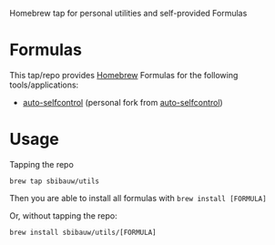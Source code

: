 Homebrew tap for personal utilities and self-provided Formulas

# Formulas

This tap/repo provides [Homebrew](https://brew.sh) Formulas for the following tools/applications:

- [auto-selfcontrol](https://github.com/sbibauw/auto-selfcontrol) (personal fork from [auto-selfcontrol](https://github.com/andreasgrill/auto-selfcontrol))

# Usage

Tapping the repo

    brew tap sbibauw/utils

Then you are able to install all formulas with `brew install [FORMULA]`

Or, without tapping the repo:

    brew install sbibauw/utils/[FORMULA]
